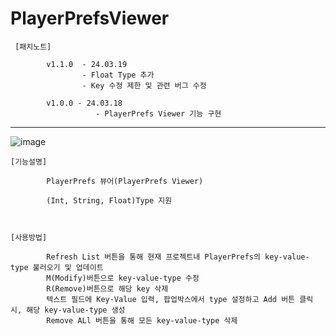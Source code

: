# PlayerPrefsViewer

     [패치노트]
            
            v1.1.0  - 24.03.19
                    - Float Type 추가
                    - Key 수정 제한 및 관련 버그 수정
    			
            v1.0.0 - 24.03.18
                       - PlayerPrefs Viewer 기능 구현

     
------------------------------------------------------------------------------------------------------
![image](https://github.com/kastro723/PlayerPrefsViewer/assets/55536937/b14a6da8-704c-445d-b4e0-221374f7f336)

    [기능설명]
    
            PlayerPrefs 뷰어(PlayerPrefs Viewer)
            
            (Int, String, Float)Type 지원



    [사용방법]
    
            Refresh List 버튼을 통해 현재 프로젝트내 PlayerPrefs의 key-value-type 불러오기 및 업데이트
            M(Modify)버튼으로 key-value-type 수정
            R(Remove)버튼으로 해당 key 삭제
            텍스트 필드에 Key-Value 입력, 팝업박스에서 type 설정하고 Add 버튼 클릭 시, 해당 key-value-type 생성
            Remove ALl 버튼을 통해 모든 key-value-type 삭제


​            


​                
